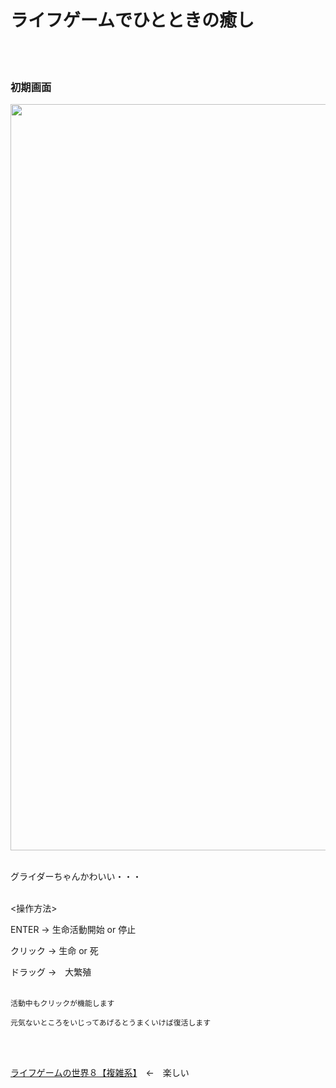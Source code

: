# ライフゲームでひとときの癒し
<br>
<br>

### 初期画面
<img width="1194" alt="" src="https://user-images.githubusercontent.com/45383028/70245700-e06f4a80-17b9-11ea-9d45-b9a155bb914b.png">
<br>
<br>

グライダーちゃんかわいい・・・
<br>
<br>

<操作方法>
<br>

ENTER → 生命活動開始 or 停止
<br>

クリック  →  生命 or 死
<br>

ドラッグ  →　大繁殖
<br>
<br>

    活動中もクリックが機能します
   
    元気ないところをいじってあげるとうまくいけば復活します
<br>
<br>

[ライフゲームの世界８【複雑系】](https://www.nicovideo.jp/watch/sm19509968)　←　楽しい
